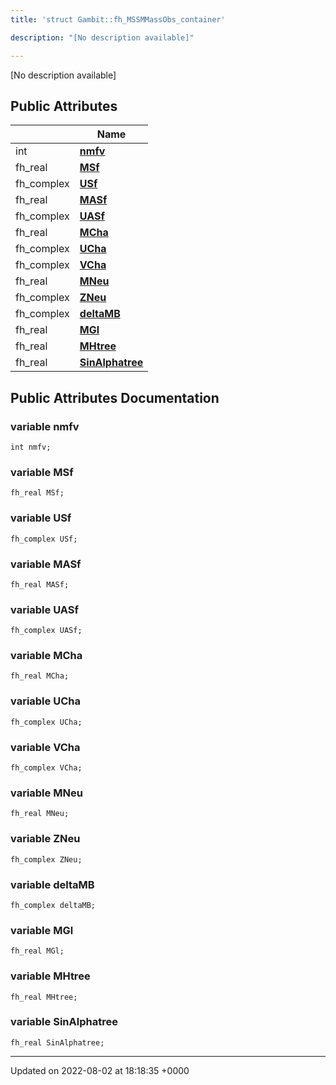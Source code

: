 ```yaml
---
title: 'struct Gambit::fh_MSSMMassObs_container'

description: "[No description available]"

---
```









[No description available]

## Public Attributes

|                | Name           |
| -------------- | -------------- |
| int | **[nmfv](/documentation/code/main/classes/structgambit_1_1fh__mssmmassobs__container/#variable-nmfv)**  |
| fh_real | **[MSf](/documentation/code/main/classes/structgambit_1_1fh__mssmmassobs__container/#variable-msf)**  |
| fh_complex | **[USf](/documentation/code/main/classes/structgambit_1_1fh__mssmmassobs__container/#variable-usf)**  |
| fh_real | **[MASf](/documentation/code/main/classes/structgambit_1_1fh__mssmmassobs__container/#variable-masf)**  |
| fh_complex | **[UASf](/documentation/code/main/classes/structgambit_1_1fh__mssmmassobs__container/#variable-uasf)**  |
| fh_real | **[MCha](/documentation/code/main/classes/structgambit_1_1fh__mssmmassobs__container/#variable-mcha)**  |
| fh_complex | **[UCha](/documentation/code/main/classes/structgambit_1_1fh__mssmmassobs__container/#variable-ucha)**  |
| fh_complex | **[VCha](/documentation/code/main/classes/structgambit_1_1fh__mssmmassobs__container/#variable-vcha)**  |
| fh_real | **[MNeu](/documentation/code/main/classes/structgambit_1_1fh__mssmmassobs__container/#variable-mneu)**  |
| fh_complex | **[ZNeu](/documentation/code/main/classes/structgambit_1_1fh__mssmmassobs__container/#variable-zneu)**  |
| fh_complex | **[deltaMB](/documentation/code/main/classes/structgambit_1_1fh__mssmmassobs__container/#variable-deltamb)**  |
| fh_real | **[MGl](/documentation/code/main/classes/structgambit_1_1fh__mssmmassobs__container/#variable-mgl)**  |
| fh_real | **[MHtree](/documentation/code/main/classes/structgambit_1_1fh__mssmmassobs__container/#variable-mhtree)**  |
| fh_real | **[SinAlphatree](/documentation/code/main/classes/structgambit_1_1fh__mssmmassobs__container/#variable-sinalphatree)**  |

## Public Attributes Documentation

### variable nmfv

```
int nmfv;
```


### variable MSf

```
fh_real MSf;
```


### variable USf

```
fh_complex USf;
```


### variable MASf

```
fh_real MASf;
```


### variable UASf

```
fh_complex UASf;
```


### variable MCha

```
fh_real MCha;
```


### variable UCha

```
fh_complex UCha;
```


### variable VCha

```
fh_complex VCha;
```


### variable MNeu

```
fh_real MNeu;
```


### variable ZNeu

```
fh_complex ZNeu;
```


### variable deltaMB

```
fh_complex deltaMB;
```


### variable MGl

```
fh_real MGl;
```


### variable MHtree

```
fh_real MHtree;
```


### variable SinAlphatree

```
fh_real SinAlphatree;
```


-------------------------------

Updated on 2022-08-02 at 18:18:35 +0000